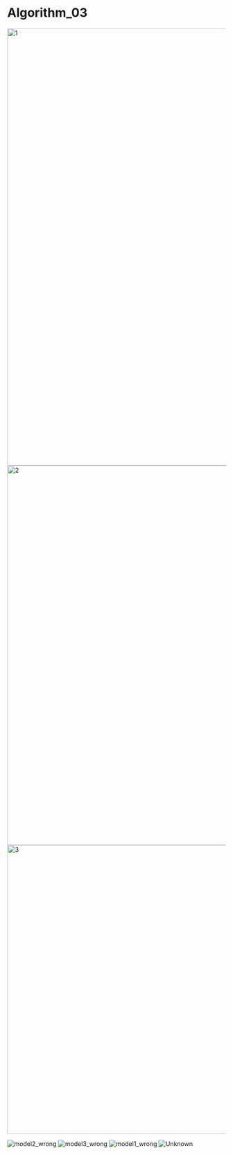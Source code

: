 # Algorithm_03
<img width="1006" alt="1" src="https://user-images.githubusercontent.com/65602420/83324831-d595fe00-a2a2-11ea-8451-7153cf341d55.png">
<img width="873" alt="2" src="https://user-images.githubusercontent.com/65602420/83324837-dfb7fc80-a2a2-11ea-91c3-c26afc074244.png">
<img width="665" alt="3" src="https://user-images.githubusercontent.com/65602420/83324840-e34b8380-a2a2-11ea-8856-ac5f821926cc.png">



![model2_wrong](https://user-images.githubusercontent.com/65602420/83325333-8e117100-a2a6-11ea-9aa5-f82d0eae1bfb.png)
![model3_wrong](https://user-images.githubusercontent.com/65602420/83325342-9e295080-a2a6-11ea-8ee8-a567dae979b6.png)
![model1_wrong](https://user-images.githubusercontent.com/65602420/83325344-9f5a7d80-a2a6-11ea-84dd-0f714bacc9f3.png)
![Unknown](https://user-images.githubusercontent.com/65602420/83325401-e9dbfa00-a2a6-11ea-8bfe-c21e6bee76be.png)
